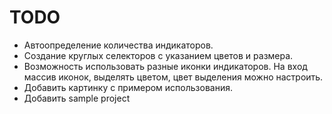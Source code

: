# TODO

* Автоопределение количества индикаторов.
* Создание круглых селекторов с указанием цветов и размера.
* Возможность использовать разные иконки индикаторов. На вход массив иконок, выделять цветом, цвет выделения можно настроить.
* Добавить картинку с примером использования.
* Добавить sample project
